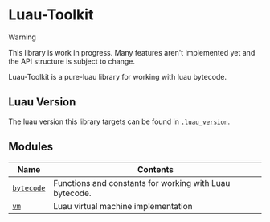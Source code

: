 # Luau-Toolkit

> [!WARNING]
> This library is work in progress. Many features aren't implemented yet and the
> API structure is subject to change.

Luau-Toolkit is a pure-luau library for working with luau bytecode.

## Luau Version

The luau version this library targets can be found in
[`.luau_version`](./.luau_version).

## Modules

| Name                      | Contents                                                |
| ------------------------- | ------------------------------------------------------- |
| [`bytecode`](./bytecode/) | Functions and constants for working with Luau bytecode. |
| [`vm`](./vm/)             | Luau virtual machine implementation                     |
